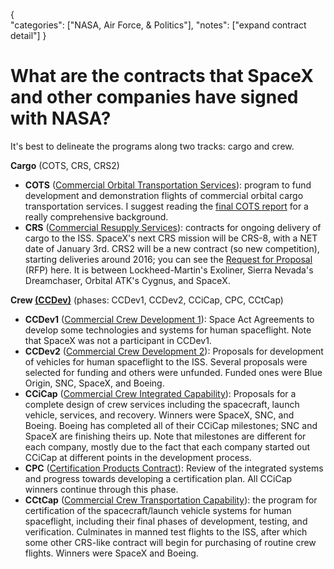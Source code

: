 {    
    "categories": ["NASA, Air Force, & Politics"],
    "notes": ["expand contract detail"]
}

# What are the contracts that SpaceX and other companies have signed with NASA?

It's best to delineate the programs along two tracks: cargo and crew.

**Cargo** (COTS, CRS, CRS2)

* **COTS** ([Commercial Orbital Transportation Services](http://en.wikipedia.org/wiki/Commercial_Orbital_Transportation_Services)): program to fund development and demonstration flights of commercial orbital cargo transportation services. I suggest reading the [final COTS report](http://www.nasa.gov/content/nasa-releases-cots-final-report/#.VJBoyyvF98E) for a really comprehensive background.
* **CRS** ([Commercial Resupply Services](http://en.wikipedia.org/wiki/Commercial_Resupply_Services)): contracts for ongoing delivery of cargo to the ISS. SpaceX's next CRS mission will be CRS-8, with a NET date of January 3rd. CRS2 will be a new contract (so new competition), starting deliveries around 2016; you can see the [Request for Proposal](http://procurement.jsc.nasa.gov/crs2/) (RFP) here. It is between Lockheed-Martin's Exoliner, Sierra Nevada's Dreamchaser, Orbital ATK's Cygnus, and SpaceX.

**Crew [(CCDev)](http://en.wikipedia.org/wiki/Commercial_Crew_Development)** (phases: CCDev1, CCDev2, CCiCap, CPC, CCtCap)

* **CCDev1** ([Commercial Crew Development 1](http://en.wikipedia.org/wiki/Commercial_Crew_Development#CCDev_1)): Space Act Agreements to develop some technologies and systems for human spaceflight. Note that SpaceX was not a participant in CCDev1.
* **CCDev2** ([Commercial Crew Development 2](http://en.wikipedia.org/wiki/Commercial_Crew_Development#CCDev_2)): Proposals for development of vehicles for human spaceflight to the ISS. Several proposals were selected for funding and others were unfunded. Funded ones were Blue Origin, SNC, SpaceX, and Boeing.
* **CCiCap** ([Commercial Crew Integrated Capability](http://en.wikipedia.org/wiki/Commercial_Crew_Development#Commercial_Crew_integrated_Capability)): Proposals for a complete design of crew services including the spacecraft, launch vehicle, services, and recovery. Winners were SpaceX, SNC, and Boeing. Boeing has completed all of their CCiCap milestones; SNC and SpaceX are finishing theirs up. Note that milestones are different for each company, mostly due to the fact that each company started out CCiCap at different points in the development process.
* **CPC** ([Certification Products Contract](http://en.wikipedia.org/wiki/Commercial_Crew_Development#Certification_Products_Contract_.28CPC.29_phase_1)): Review of the integrated systems and progress towards developing a certification plan. All CCiCap winners continue through this phase.
* **CCtCap** ([Commercial Crew Transportation Capability](http://en.wikipedia.org/wiki/Commercial_Crew_Development#Commercial_Crew_Transportation_Capability_.28CCtCap.29)): the program for certification of the spacecraft/launch vehicle systems for human spaceflight, including their final phases of development, testing, and verification. Culminates in manned test flights to the ISS, after which some other CRS-like contract will begin for purchasing of routine crew flights. Winners were SpaceX and Boeing.
